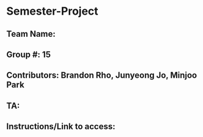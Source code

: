 # Semester-Project

## Team Name: <Insert Here>
## Group #: 15
## Contributors: Brandon Rho, Junyeong Jo, Minjoo Park
## TA: <Insert Here>

## Instructions/Link to access: <insert here>
